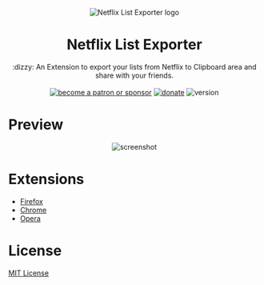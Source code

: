 <p align="center"><img src="https://i.imgur.com/pTgqeTX.png" alt="Netflix List Exporter logo" /></p>
<h1 align="center">Netflix List Exporter</h1>
<p align="center">:dizzy: An Extension to export your lists from Netflix to Clipboard area and share with your friends.
<br><br>
<a href="https://www.patreon.com/daltonmenezes"><img src="https://img.shields.io/badge/become%20a-patron%20or%20sponsor-orange.svg" alt="become a patron or sponsor" /></a>
<a href="https://paypal.me/daltonmenezes"><img src="https://img.shields.io/badge/donate-paypal-green.svg" alt="donate" /></a>
<img src="https://img.shields.io/badge/version-v2.0.0-red.svg" alt="version"/>
</p>

# Preview
<p align="center"><img src="https://i.imgur.com/4PIyjbx.png" alt="screenshot"></p>

# Extensions
- [Firefox](https://addons.mozilla.org/pt-BR/firefox/addon/netflix-list-exporter/)
- [Chrome](https://chrome.google.com/webstore/detail/netflix-list-exporter/mkhmjimpmgfjejbemjbimepeifijlagc)
- [Opera](https://addons.opera.com/pt-br/extensions/details/netflix-list-exporter)

# License
[MIT License](https://github.com/daltonmenezes/netflix-list-exporter/blob/master/LICENSE)
